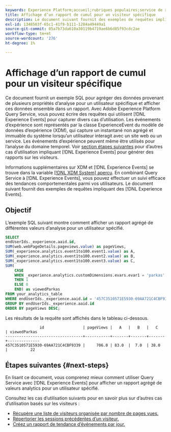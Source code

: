 ```yaml
---
keywords: Experience Platform;accueil;rubriques populaires;service de requête;service de requête;requêtes experienceevent;requête experienceevent;requête Experience Event;
title: Affichage d’un rapport de cumul pour un visiteur spécifique
description: Le document suivant fournit des exemples de requêtes impliquant des événements d’expérience dans Adobe Experience Platform Query Service.
exl-id: 1348503f-65c1-41f9-b111-1284a49449a1
source-git-commit: 05a7b73da610a30119b4719ae6b6d85f93cdc2ae
workflow-type: tm+mt
source-wordcount: '276'
ht-degree: 1%

---
```


# Affichage d’un rapport de cumul pour un visiteur spécifique

Ce document fournit un exemple SQL pour agréger des données provenant de plusieurs propriétés d’analyse pour un utilisateur spécifique et afficher ces données ensemble dans un rapport. Avec Adobe Experience Platform Query Service, vous pouvez écrire des requêtes qui utilisent [!DNL Experience Events] pour capturer divers cas d’utilisation. Les événements d’expérience sont représentés par la classe ExperienceEvent du modèle de données d’expérience (XDM), qui capture un instantané non agrégé et immuable du système lorsqu’un utilisateur interagit avec un site web ou un service. Les événements d’expérience peuvent même être utilisés pour l’analyse du domaine temporel. Voir [section étapes suivantes](#next-steps) pour d’autres cas d’utilisation impliquant [!DNL Experience Events] pour générer des rapports sur les visiteurs.

Informations supplémentaires sur XDM et [!DNL Experience Events] se trouve dans la variable [[!DNL XDM System] aperçu](../../xdm/home.md). En combinant Query Service à [!DNL Experience Events], vous pouvez effectuer un suivi efficace des tendances comportementales parmi vos utilisateurs. Le document suivant fournit des exemples de requêtes impliquant des [!DNL Experience Events].

## Objectif

L’exemple SQL suivant montre comment afficher un rapport agrégé de différentes valeurs d’analyse pour un utilisateur spécifié.

```sql
SELECT 
endUserIds._experience.aaid.id, 
SUM(web.webPageDetails.pageviews.value) as pageViews, 
SUM(_experience.analytics.event1to100.event1.value) as A, 
SUM(_experience.analytics.event1to100.event2.value) as B, 
SUM(_experience.analytics.event1to100.event3.value) as C,
SUM(
    CASE 
    WHEN _experience.analytics.customDimensions.evars.evar1 = 'parkas' 
    THEN 1 
    ELSE 0 
    END) as viewedParkas
FROM your_analytics_table 
WHERE endUserIds._experience.aaid.id = '457C3510571E5930-69AA721C4CBF9339' 
GROUP BY endUserIds._experience.aaid.id
ORDER BY pageViews DESC;
```

Les résultats de la requête sont affichés dans le tableau ci-dessous.

```console
               id                 | pageViews |   A   |   B   |   C   | viewedParkas
----------------------------------+-----------+-------+-------+-------+--------------
457C3510571E5930-69AA721C4CBF9339 |     706.0 | 83.0  |  7.0  | 38.0  |          22
```

## Étapes suivantes {#next-steps}

En lisant ce document, vous comprenez mieux comment utiliser Query Service avec [!DNL Experience Events] pour afficher un rapport agrégé de valeurs analytics pour un utilisateur spécifié.

Consultez les cas d’utilisation suivants pour en savoir plus sur d’autres cas d’utilisation basés sur les visiteurs :

- [Récupère une liste de visiteurs organisée par nombre de pages vues.](./visitors-by-number-of-page-views.md)
- [Répertorier les sessions précédentes d’un visiteur.](./list-visitor-sessions.md)
- [Créez un rapport de tendance d’événements par jour.](./trended-report-of-events.md)
